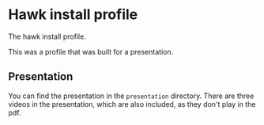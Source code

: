 Hawk install profile
====================

The hawk install profile.

This was a profile that was built for a presentation.

Presentation
------------

You can find the presentation in the `presentation` directory.
There are three videos in the presentation, which are also included, as 
they don't play in the pdf.

